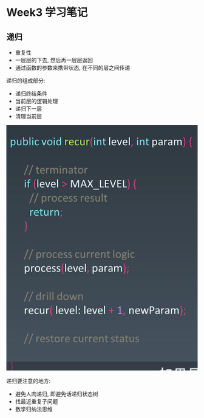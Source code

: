 # Week3 学习笔记

## 递归

- 重复性
- 一层层的下去, 然后再一层层返回
- 通过函数的参数来携带状态, 在不同的层之间传递

递归的组成部分:
- 递归终结条件
- 当前层的逻辑处理
- 递归下一层
- 清理当前层

![](递归代码模板.jpg)

递归要注意的地方:

- 避免人肉递归, 即避免话递归状态树
- 找最近重复子问题
- 数学归纳法思维

